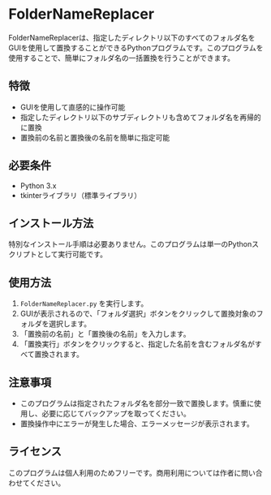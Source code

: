 # FolderNameReplacer

FolderNameReplacerは、指定したディレクトリ以下のすべてのフォルダ名をGUIを使用して置換することができるPythonプログラムです。このプログラムを使用することで、簡単にフォルダ名の一括置換を行うことができます。

## 特徴
- GUIを使用して直感的に操作可能
- 指定したディレクトリ以下のサブディレクトリも含めてフォルダ名を再帰的に置換
- 置換前の名前と置換後の名前を簡単に指定可能

## 必要条件
- Python 3.x
- tkinterライブラリ（標準ライブラリ）

## インストール方法
特別なインストール手順は必要ありません。このプログラムは単一のPythonスクリプトとして実行可能です。

## 使用方法
1. `FolderNameReplacer.py` を実行します。
2. GUIが表示されるので、「フォルダ選択」ボタンをクリックして置換対象のフォルダを選択します。
3. 「置換前の名前」と「置換後の名前」を入力します。
4. 「置換実行」ボタンをクリックすると、指定した名前を含むフォルダ名がすべて置換されます。

## 注意事項
- このプログラムは指定されたフォルダ名を部分一致で置換します。慎重に使用し、必要に応じてバックアップを取ってください。
- 置換操作中にエラーが発生した場合、エラーメッセージが表示されます。

## ライセンス
このプログラムは個人利用のためフリーです。商用利用については作者に問い合わせてください。
